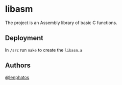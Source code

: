 
# libasm

The project is an Assembly library of basic C functions.


## Deployment

In ```/src``` run ```make```  to create the ```libasm.a```


## Authors
[@lenphatos](https://github.com/lenphatos)

